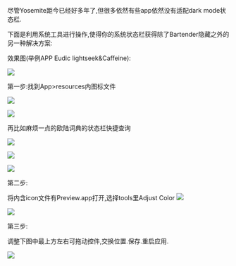 尽管Yosemite距今已经好多年了,但很多依然有些app依然没有适配dark mode状态栏.

下面是利用系统工具进行操作,使得你的系统状态栏获得除了Bartender隐藏之外的另一种解决方案:

效果图(举例APP Eudic lightseek&Caffeine):

![](http://7xqjx7.com1.z0.glb.clouddn.com/image/Screen%20Shot%202016-02-09%20at%2022.44.32.png)

第一步:找到App>resources内图标文件

![](http://7xqjx7.com1.z0.glb.clouddn.com/image/Screen%20Shot%202016-02-09%20at%2022.48.25.png?imageView2/2/h/300)

![](http://7xqjx7.com1.z0.glb.clouddn.com/image/Screen%20Shot%202016-02-09%20at%2022.48.37.png?imageView2/2/h/600)

再比如麻烦一点的欧陆词典的状态栏快捷查询

![](http://7xqjx7.com1.z0.glb.clouddn.com/image/Screen%20Shot%202016-02-09%20at%2022.48.55.png?imageView2/2/h/600)

![](http://7xqjx7.com1.z0.glb.clouddn.com/image/Screen%20Shot%202016-02-09%20at%2022.49.22.png?imageView2/2/h/400)

![](http://7xqjx7.com1.z0.glb.clouddn.com/image/Screen%20Shot%202016-02-09%20at%2022.49.36.png?imageView2/2/h/600)

第二步:

将内含icon文件有Preview.app打开,选择tools里Adjust Color
![](http://7xqjx7.com1.z0.glb.clouddn.com/image/Screen%20Shot%202016-02-09%20at%2022.49.46.png?imageView2/2/h/300)

![](http://7xqjx7.com1.z0.glb.clouddn.com/image/Screen%20Shot%202016-02-09%20at%2022.49.54.png?imageView2/2/h/600)

第三步:

调整下图中最上方左右可拖动控件,交换位置.保存.重启应用.

![](http://7xqjx7.com1.z0.glb.clouddn.com/image/Screen%20Shot%202016-02-09%20at%2022.50.01.png?imageView2/2/h/500)



